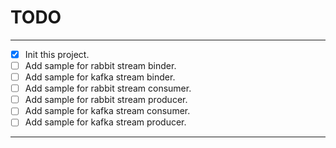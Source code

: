 # TODO

---

- [x] Init this project.
- [ ] Add sample for rabbit stream binder.
- [ ] Add sample for kafka stream binder.
- [ ] Add sample for rabbit stream consumer.
- [ ] Add sample for rabbit stream producer.
- [ ] Add sample for kafka stream consumer.
- [ ] Add sample for kafka stream producer.

---

